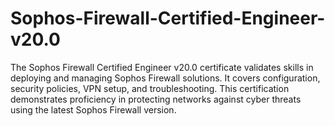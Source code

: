 # Sophos-Firewall-Certified-Engineer-v20.0
The Sophos Firewall Certified Engineer v20.0 certificate validates skills in deploying and managing Sophos Firewall solutions. It covers configuration, security policies, VPN setup, and troubleshooting. This certification demonstrates proficiency in protecting networks against cyber threats using the latest Sophos Firewall version.

